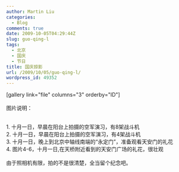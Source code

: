 ```yaml
---
author: Martin Liu
categories:
  - Blog
comments: true
date: 2009-10-05T04:29:44Z
slug: guo-qing-l
tags:
  - 北京
  - 国庆
  - 节日
title: 国庆掠影
url: /2009/10/05/guo-qing-l/
wordpress_id: 49352
---
```


[gallery link="file" columns="3" orderby="ID"]<br /><br />图片说明：<br />

<br />	
  1. 十月一日，早晨在阳台上拍摄的空军演习，有8架战斗机
<br />	
  2. 十月一日，早晨在阳台上拍摄的空军演习，有4架战斗机
<br />	
  3. 十月一日，晚上到北京中轴线南端的“永定门”，准备观看天安门的礼花
<br />	
  4. 图片4-6，十月一日,在天桥附近看到的天安门广场的礼花，很壮观
<br /><br />由于照相机有限，拍的不是很清楚，全当留个纪念吧。

